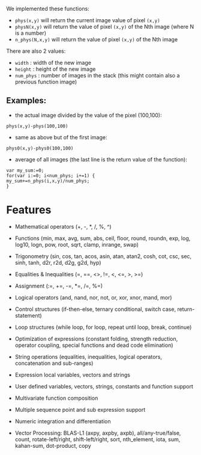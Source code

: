 We implemented these functions: 
 
 - `phys(x,y)` will return the current image value of pixel `(x,y)`
 - `physN(x,y)` will return the value of pixel `(x,y)` of the Nth image (where N is a number)
 - `n_phys(N,x,y)` will return the value of pixel `(x,y)` of the Nth image
 
There are also 2 values:

 - `width`    : width of the new image
 - `height`   : height of the new image
 - `num_phys` : number of images in the stack (this might contain also a previous function image)

Examples:
---------

 * the actual image divided by the value of the pixel (100,100):

```
phys(x,y)-phys(100,100)
```

 * same as above but of the first image:

```
phys0(x,y)-phys0(100,100)
```

 * average of all images (the last line is the return value of the function):

```
var my_sum:=0;
for(var i:=0; i<num_phys; i+=1) {
my_sum+=n_phys(i,x,y)/num_phys;
}
```


# Features

 * Mathematical operators (+, -, *, /, %, ^)
 
 * Functions (min, max, avg, sum, abs, ceil, floor, round, roundn, exp, log, log10, logn, pow, root, sqrt, clamp, inrange, swap)
 
 * Trigonometry (sin, cos, tan, acos, asin, atan, atan2, cosh, cot, csc, sec, sinh, tanh, d2r, r2d, d2g, g2d, hyp)
 
 * Equalities & Inequalities (=, ==, <>, !=, <, <=, >, >=)
 
 * Assignment (:=, +=, -=, *=, /=, %=)
 
 * Logical operators (and, nand, nor, not, or, xor, xnor, mand, mor)
 
 * Control structures (if-then-else, ternary conditional, switch case, return-statement)
 
 * Loop structures (while loop, for loop, repeat until loop, break, continue)
 
 * Optimization of expressions (constant folding, strength reduction, operator coupling, special functions and dead code elimination)
 
 * String operations (equalities, inequalities, logical operators, concatenation and sub-ranges)
 
 * Expression local variables, vectors and strings
 
 * User defined variables, vectors, strings, constants and function support
 
 * Multivariate function composition
 
 * Multiple sequence point and sub expression support
 
 * Numeric integration and differentiation
 
 * Vector Processing: BLAS-L1 (axpy, axpby, axpb), all/any-true/false, count, rotate-left/right, shift-left/right, sort, nth_element, iota, sum, kahan-sum, dot-product, copy

